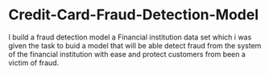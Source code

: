 # Credit-Card-Fraud-Detection-Model
I build a fraud detection model a Financial institution data set which i was given the task to buid a model that will be able detect fraud from the system of the financial institution with ease and protect customers from been a victim of fraud.
